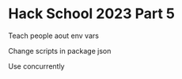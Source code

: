 # Hack School 2023 Part 5 


Teach people aout env vars

Change scripts in package json 

Use concurrently 


